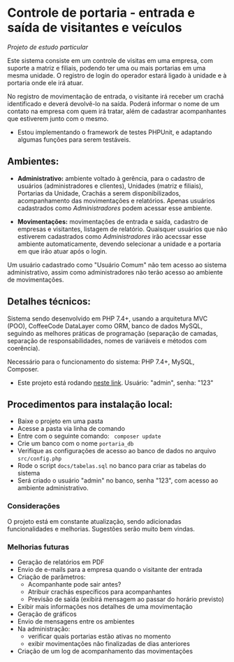 # Controle de portaria - entrada e saída de visitantes e veículos

<em>Projeto de estudo particular</em>

Este sistema consiste em um controle de visitas em uma empresa, com suporte a matriz e filiais, podendo ter uma ou mais portarias em uma mesma unidade. O registro de login do operador estará ligado à unidade e à portaria onde ele irá atuar.

No registro de movimentação de entrada, o visitante irá receber um crachá identificado e deverá devolvê-lo na saída. Poderá informar o nome de um contato na empresa com quem irá tratar, além de cadastrar acompanhantes que estiverem junto com o mesmo.

- Estou implementando o framework de testes PHPUnit, e adaptando algumas funções para serem testáveis.

## Ambientes:

- <strong>Administrativo:</strong> ambiente voltado à gerência, para o cadastro de usuários (administradores e clientes), Unidades (matriz e filiais), Portarias da Unidade, Crachás a serem disponibilizados, acompanhamento das movimentações e relatórios. Apenas usuários cadastrados como <em>Administradores</em> podem acessar esse ambiente.

- <strong>Movimentações:</strong> movimentações de entrada e saída, cadastro de empresas e visitantes, listagem de relatório. Quaisquer usuários que não estiverem cadastrados como <em>Administradores</em> irão acecssar esse ambiente automaticamente, devendo selecionar a unidade e a portaria em que irão atuar após o login.

Um usuário cadastrado como "Usuário Comum" não tem acesso ao sistema administrativo, assim como administradores não terão acesso ao ambiente de movimentações.

## Detalhes técnicos:

Sistema sendo desenvolvido em PHP 7.4+, usando a arquitetura MVC (POO), CoffeeCode DataLayer como ORM, banco de dados MySQL, seguindo as melhores práticas de programação (separação de camadas, separação de responsabilidades, nomes de variáveis e métodos com coerência).

Necessário para o funcionamento do sistema: PHP 7.4+, MySQL, Composer.

- Este projeto está rodando [neste link](https://rodrigotognin.com.br/portaria/). Usuário: "admin", senha: "123"

## Procedimentos para instalação local:

- Baixe o projeto em uma pasta
- Acesse a pasta via linha de comando
- Entre com o seguinte comando: <code> composer update </code>
- Crie um banco com o nome <code>portaria_db</code>
- Verifique as configurações de acesso ao banco de dados no arquivo <code>src/config.php</code>
- Rode o script <code>docs/tabelas.sql</code> no banco para criar as tabelas do sistema
- Será criado o usuário "admin" no banco, senha "123", com acesso ao ambiente administrativo.

### Considerações

O projeto está em constante atualização, sendo adicionadas funcionalidades e melhorias. Sugestões serão muito bem vindas.

### Melhorias futuras

- Geração de relatórios em PDF
- Envio de e-mails para a empresa quando o visitante der entrada
- Criação de parâmetros:
  - Acompanhante pode sair antes?
  - Atribuir crachás específicos para acompanhantes
  - Previsão de saída (exibirá mensagem ao passar do horário previsto)
- Exibir mais informações nos detalhes de uma movimentação
- Geração de gráficos
- Envio de mensagens entre os ambientes
- Na administração:
  - verificar quais portarias estão ativas no momento
  - exibir movimentações não finalizadas de dias anteriores
- Criação de um log de acompanhamento das movimentações